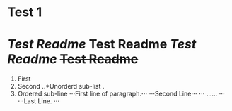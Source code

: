 # Test 1
*Test Readme*
**Test Readme**
**_Test Readme_**
~~Test Readme~~
======
1. First 
2. Second
..*Unorderd sub-list .
1. Ordered sub-line
⋅⋅⋅First line of paragraph.⋅⋅⋅
⋅⋅⋅Second Line⋅⋅⋅
⋅⋅⋅ ...... ⋅⋅⋅
⋅⋅⋅Last Line. ⋅⋅⋅
